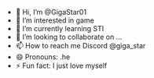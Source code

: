 - 👋 Hi, I’m @GigaStar01
- 👀 I’m interested in game
- 🌱 I’m currently learning STI
- 💞️ I’m looking to collaborate on ...
- 📫 How to reach me Discord @giga_star
- 😄 Pronouns: .he
- ⚡ Fun fact: I just love myself

<!---
GigaStar01/GigaStar01 is a ✨ special ✨ repository because its `README.md` (this file) appears on your GitHub profile.
You can click the Preview link to take a look at your changes.
--->
